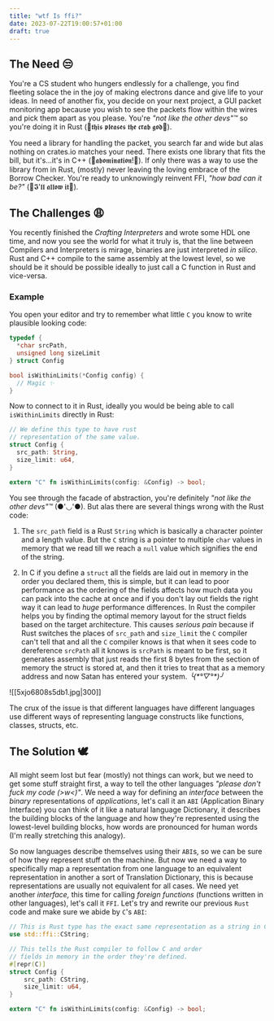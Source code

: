 ```yaml
---
title: "wtf Is ffi?"
date: 2023-07-22T19:00:57+01:00
draft: true
---
```


## The Need 😒

You're a CS student who hungers endlessly for a challenge, you find fleeting solace the in the joy of making electrons dance and give life to your ideas.
In need of another fix, you decide on your next project, a GUI packet monitoring app because you wish to see the packets flow within the wires and pick them apart as you please.
You're *"not like the other devs"™* so you're doing it in Rust (🦀𝖙𝖍𝖎𝖘 𝖕𝖑𝖊𝖆𝖘𝖊𝖘 𝖙𝖍𝖊 𝖈𝖗𝖆𝖇 𝖌𝖔𝖉🦀).

You need a library for handling the packet, you search far and wide but alas nothing on crates.io matches your need.
There exists one library that fits the bill, but it's...it's in C++ (🦀𝖆𝖇𝖔𝖒𝖎𝖓𝖆𝖙𝖎𝖔𝖓!🦀).
If only there was a way to use the library from in Rust, (mostly) never leaving the loving embrace of the Borrow Checker.
You're ready to unknowingly reinvent FFI, *"how bad can it be?"* (🦀𝕴'𝖑𝖑 𝖆𝖑𝖑𝖔𝖜 𝖎𝖙🦀).

## The Challenges 😩

You recently finished the *Crafting Interpreters* and wrote some HDL one time, and now you see the world for what it truly is, that the line between Compilers and Interpreters is mirage, binaries are just interpreted *in silico*.
Rust and C++ compile to the same assembly at the lowest level, so we should be it should be possible ideally to just call a C function in Rust and vice-versa.

### Example

You open your editor and try to remember what little `C` you know to write plausible looking code:

```C
typedef {
  *char srcPath,
  unsigned long sizeLimit 
} struct Config

bool isWithinLimits(*Config config) {
  // Magic ✨
}
```

Now to connect to it in Rust, ideally you would be being able to call `isWithinLimits` directly in Rust:

```rust
// We define this type to have rust 
// representation of the same value.
struct Config {
  src_path: String,
  size_limit: u64,
}

extern "C" fn isWithinLimits(config: &Config) -> bool;
```

You see through the facade of abstraction, you're definitely *"not like the other devs"™*  (●'◡'●).
But alas there are several things wrong with the Rust code:

1. The `src_path` field is a Rust `String` which is basically a character pointer and a length value.
But the `C` string is a pointer to multiple `char` values in memory that we read till we reach a `null` value which signifies the end of the string.

2. In C if you define a `struct` all the fields are laid out in memory in the order you declared them, this is simple, but it can lead to poor performance as the ordering of the fields affects how much data you can pack into the cache at once and if you don't lay out fields the right way it can lead to *huge* performance differences.
In Rust the compiler helps you by finding the optimal memory layout for the struct fields based on the target architecture.
This causes *serious pain* because if Rust switches the places of `src_path` and `size_limit` the `C` compiler can't tell that and all the `C` compiler knows is that when it sees code to dereference `srcPath` all it knows is `srcPath` is meant to be first, so it generates assembly that just reads the first 8 bytes from the section of memory the struct is stored at, and then it tries to treat that as a memory address and now Satan has entered your system. *╰(\*°▽°\*)╯*

![[5xjo6808s5db1.jpg|300]]

The crux of the issue is that different languages have different languages use different ways of representing language constructs like functions, classes, structs, etc.

## The Solution 🕊️

All might seem lost but fear (mostly) not things can work, but we need to get some stuff straight first, a way to tell the other languages *"please don't fuck my code (>w<)"*. We need a way for defining an *interface* between the *binary* representations of *applications*, let's call it an `ABI` (Application Binary Interface) you can think of it like a natural language Dictionary, it describes the building blocks of the language and how they're represented using the lowest-level building blocks, how words are pronounced for human words (I'm really stretching this analogy).

So now languages describe themselves using their `ABI`s, so we can be sure of how they represent stuff on the machine. But now we need a way to specifically map a representation from one language to an equivalent representation in another a sort of Translation Dictionary, this is because representations are usually not equivalent for all cases. We need yet another *interface,* this time for calling *foreign functions* (functions written in other languages), let's call it `FFI`. Let's try and rewrite our previous `Rust` code and make sure we abide by `C`'s `ABI`:
```rust
// This is Rust type has the exact same representation as a string in C.
use std::ffi::CString; 

// This tells the Rust compiler to follow C and order
// fields in memory in the order they're defined.
#[repr(C)]
struct Config {
	src_path: CString,
	size_limit: u64,
}

extern "C" fn isWithinLimits(config: &Config) -> bool;
```